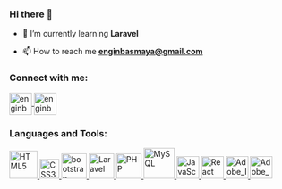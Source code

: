 ### Hi there 👋

- 🌱 I’m currently learning **Laravel**

- 📫 How to reach me **enginbasmaya@gmail.com**

<h3 align="left">Connect with me:</h3>
<p align="left">
    <a href="https://instagram.com/enginbasmaya" target="blank">
        <img align="center" src="https://enginbasmaya.com.tr/git/Instagram.svg" alt="enginbasmaya" width="40" />
    </a>
    <a href="https://linkedin.com/in/engin-ba%C5%9Fmaya-86a38b190/" target="blank">
        <img align="center" src="https://enginbasmaya.com.tr/git/LinkedIn.svg" alt="enginbasmaya" width="40" />
    </a>
</p>

<h3 align="left">Languages and Tools:</h3>
<a href="https://www.w3.org/html/" target="_blank" rel="noreferrer">
    <img src="https://enginbasmaya.com.tr/git/HTML5.svg" alt="HTML5" width="50"/>
</a>
<a href="https://www.w3.org/Style/CSS/" target="_blank" rel="noreferrer">
    <img src="https://enginbasmaya.com.tr/git/CSS3.svg" alt="CSS3" width="35"/>
</a>
<a href="https://getbootstrap.com" target="_blank" rel="noreferrer">
    <img src="https://enginbasmaya.com.tr/git/Bootstrap.svg" alt="bootstrap" width="45"/>
</a>
<a href="https://www.laravel.com/" target="_blank" rel="noreferrer">
    <img src="https://enginbasmaya.com.tr/git/Laravel.svg" alt="Laravel" width="45"/>
</a>
<a href="https://www.php.net/" target="_blank" rel="noreferrer">
    <img src="https://enginbasmaya.com.tr/git/PHP.svg" alt="PHP" width="45"/>
</a>
<a href="https://www.mysql.com/" target="_blank" rel="noreferrer">
    <img src="https://enginbasmaya.com.tr/git/MySQL.svg" alt="MySQL" width="55"/>
</a>
<a href="https://www.javascript.com/" target="_blank" rel="noreferrer">
    <img src="https://enginbasmaya.com.tr/git/JavaScript.svg" alt="JavaScript" width="40"/>
</a>
<a href="https://reactjs.org/" target="_blank" rel="noreferrer">
    <img src="https://enginbasmaya.com.tr/git/React.svg" alt="React" width="40"/>
</a>
<a href="https://www.adobe.com/products/illustrator.html" target="_blank" rel="noreferrer">
    <img src="https://enginbasmaya.com.tr/git/Adobe_Illustrator_CC.svg" alt="Adobe_Illustrator_CC" width="40"/>
</a>
<a href="https://www.adobe.com/products/photoshop.html" target="_blank" rel="noreferrer">
    <img src="https://enginbasmaya.com.tr/git/Adobe_Photoshop_CC.svg" alt="Adobe_Photoshop_CC" width="40"/>
</a>
